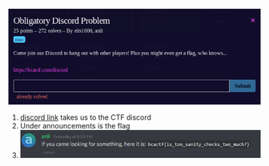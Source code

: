 ![question](https://github.com/ivanchubb/CTF-Writeups/blob/main/2021/BCACTF%202.0/misc/Obligatory%20Discord%20Problem/question.png)

1) [discord link](https://bcactf.com/discord) takes us to the CTF discord
2) Under announcements is the flag
3) ![flag](discord.png)
